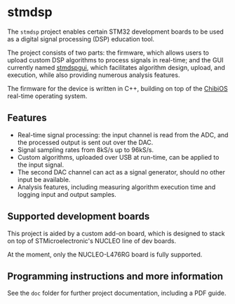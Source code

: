 # stmdsp

The `stmdsp` project enables certain STM32 development boards to be used as a digital signal processing (DSP) education tool.

The project consists of two parts: the firmware, which allows users to upload custom DSP algorithms to process signals in real-time; and the GUI currently named [stmdspgui](https://code.bitgloo.com/clyne/stmdspgui), which facilitates algorithm design, upload, and execution, while also providing numerous analysis features.

The firmware for the device is written in C++, building on top of the [ChibiOS](https://www.chibios.org/dokuwiki/doku.php) real-time operating system.

## Features

* Real-time signal processing: the input channel is read from the ADC, and the processed output is sent out over the DAC.
* Signal sampling rates from 8kS/s up to 96kS/s.
* Custom algorithms, uploaded over USB at run-time, can be applied to the input signal.
* The second DAC channel can act as a signal generator, should no other input be available.
* Analysis features, including measuring algorithm execution time and logging input and output samples.

## Supported development boards

This project is aided by a custom add-on board, which is designed to stack on top of STMicroelectronic's NUCLEO line of dev boards.

At the moment, only the NUCLEO-L476RG board is fully supported.

## Programming instructions and more information

See the `doc` folder for further project documentation, including a PDF guide.
